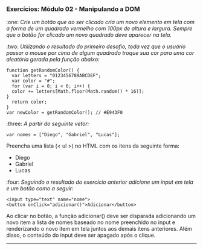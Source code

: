 <h3>Exercícios: Módulo 02 - Manipulando a DOM</h3>

<p> 
  :one: 
  <em>
    Crie um botão que ao ser clicado cria um novo elemento em tela com a forma de um quadrado
    vermelho com 100px de altura e largura. Sempre que o botão for clicado um novo quadrado deve
    aparecer na tela.
  </em>
</p>

<p> 
  :two: 
  <em>
     Utilizando o resultado do primeiro desafio, toda vez que o usuário passar o mouse por cima de 
    algum quadrado troque sua cor para uma cor aleatória gerada pela função abaixo:
  </em>
</p>

`````
function getRandomColor() {
  var letters = "0123456789ABCDEF";
  var color = "#";
  for (var i = 0; i < 6; i++) {
  color += letters[Math.floor(Math.random() * 16)];
}
  return color;
}
var newColor = getRandomColor(); // #E943F0
`````

<p> 
  :three: <em>A partir do seguinte vetor:</em>
</p>

`````
var nomes = ["Diego", "Gabriel", "Lucas"];
`````
<p>Preencha uma lista (< ul >) no HTML com os itens da seguinte forma:</p>
<ul>
  <li>Diego</li>
  <li>Gabriel</li>
  <li>Lucas</li>
</ul>

<p> 
  :four: <em>Seguindo o resultado do exercício anterior adicione um input em tela e um botão como a seguir:</em>
</p>

`````
<input type="text" name="nome">
<button onClick="adicionar()">Adicionar</button>
`````

<p> 
  Ao clicar no botão, a função adicionar() deve ser disparada adicionando um novo item a lista de
  nomes baseado no nome preenchido no input e renderizando o novo item em tela juntos aos
  demais itens anteriores. Além disso, o conteúdo do input deve ser apagado após o clique.
</p>

---------------------------------------------------------------------------------------------------------------------------------------------------------------------------------